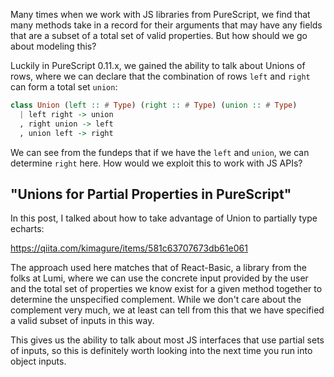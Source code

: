 Many times when we work with JS libraries from PureScript, we find that many methods take in a record for their arguments that may have any fields that are a subset of a total set of valid properties. But how should we go about modeling this?

Luckily in PureScript 0.11.x, we gained the ability to talk about Unions of rows, where we can declare that the combination of rows `left` and `right` can form a total set `union`:

```hs
class Union (left :: # Type) (right :: # Type) (union :: # Type)
  | left right -> union
  , right union -> left
  , union left -> right
```

We can see from the fundeps that if we have the `left` and `union`, we can determine `right` here. How would we exploit this to work with JS APIs?

## "Unions for Partial Properties in PureScript"

In this post, I talked about how to take advantage of Union to partially type echarts:

<https://qiita.com/kimagure/items/581c63707673db61e061>

The approach used here matches that of React-Basic, a library from the folks at Lumi, where we can use the concrete input provided by the user and the total set of properties we know exist for a given method together to determine the unspecified complement. While we don't care about the complement very much, we at least can tell from this that we have specified a valid subset of inputs in this way.

This gives us the ability to talk about most JS interfaces that use partial sets of inputs, so this is definitely worth looking into the next time you run into object inputs.
